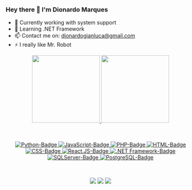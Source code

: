 ### Hey there 👋 I'm Dionardo Marques

- 🔭 Currently working with system support
- 🌱 Learning .NET Framework
- 📫 Contact me on: dionardogianluca@gmail.com
- ⚡ I really like Mr. Robot

<div align="center">
  <a href="https://github.com/dionardomarques">
  <img height="180em" src="https://github-readme-stats.vercel.app/api?username=dionardomarques&show_icons=true&theme=dark&include_all_commits=true&count_private=true"/>
  <img height="180em" src="https://github-readme-stats.vercel.app/api/top-langs/?username=dionardomarques&layout=compact&langs_count=7&theme=dark"/>
</div>
  
  ##
  
<div align="center">
  <br>
  <img alt="Python-Badge" src="https://img.shields.io/badge/Python-3776AB?style=for-the-badge&logo=python&logoColor=white">
  <img alt="JavaScript-Badge" src="https://img.shields.io/badge/JavaScript-323330?style=for-the-badge&logo=javascript&logoColor=F7DF1E">
  <img alt="PHP-Badge" src="https://img.shields.io/badge/PHP-777BB4?style=for-the-badge&logo=php&logoColor=white">
  <img alt="HTML-Badge" src="https://img.shields.io/badge/HTML5-E34F26?style=for-the-badge&logo=html5&logoColor=white">
  <img alt="CSS-Badge" src="https://img.shields.io/badge/CSS3-1572B6?style=for-the-badge&logo=css3&logoColor=white">
  <img alt="React.JS-Badge" src="https://img.shields.io/badge/React-20232A?style=for-the-badge&logo=react&logoColor=61DAFB">
  <img alt=".NET Framework-Badge" src="https://img.shields.io/badge/.NET-5C2D91?style=for-the-badge&logo=.net&logoColor=white">
  <img alt="SQLServer-Badge" src="https://img.shields.io/badge/SQL_Server-CC2927?style=for-the-badge&logo=microsoft-sql-server&logoColor=white">
  <img alt="PostgreSQL-Badge" src="https://img.shields.io/badge/PostgreSQL-316192?style=for-the-badge&logo=postgresql&logoColor=white">
</div>
  
  ##
<div align="center">
  <br>
  <a href="mailto:dionardogianluca@gmail.com"><img src="https://img.shields.io/badge/Gmail-D14836?style=for-the-badge&logo=gmail&logoColor=white" target="_blank"></a>
  <a href="https://www.linkedin.com/in/dionardo-marques-4361811b7/" target="_blank"><img src="https://img.shields.io/badge/-LinkedIn-%230077B5?style=for-the-badge&logo=linkedin&logoColor=white" target="_blank"></a>
  <a href="https://wa.me/5551982781342" target="_blank"><img src="https://img.shields.io/badge/WhatsApp-25D366?style=for-the-badge&logo=whatsapp&logoColor=white" target="_blank"></a>
</div>
